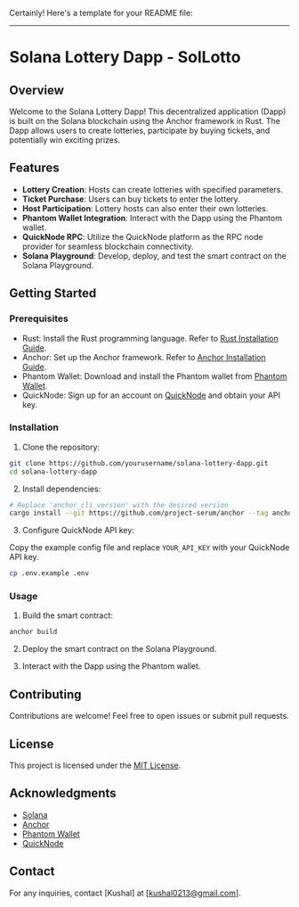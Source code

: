Certainly! Here's a template for your README file:

---

# Solana Lottery Dapp - SolLotto

## Overview

Welcome to the Solana Lottery Dapp! This decentralized application (Dapp) is built on the Solana blockchain using the Anchor framework in Rust. The Dapp allows users to create lotteries, participate by buying tickets, and potentially win exciting prizes.

## Features

- **Lottery Creation**: Hosts can create lotteries with specified parameters.
- **Ticket Purchase**: Users can buy tickets to enter the lottery.
- **Host Participation**: Lottery hosts can also enter their own lotteries.
- **Phantom Wallet Integration**: Interact with the Dapp using the Phantom wallet.
- **QuickNode RPC**: Utilize the QuickNode platform as the RPC node provider for seamless blockchain connectivity.
- **Solana Playground**: Develop, deploy, and test the smart contract on the Solana Playground.

## Getting Started

### Prerequisites

- Rust: Install the Rust programming language. Refer to [Rust Installation Guide](https://www.rust-lang.org/tools/install).
- Anchor: Set up the Anchor framework. Refer to [Anchor Installation Guide](https://project-serum.github.io/anchor/getting-started/installation.html).
- Phantom Wallet: Download and install the Phantom wallet from [Phantom Wallet](https://phantom.app/).
- QuickNode: Sign up for an account on [QuickNode](https://www.quicknode.com/) and obtain your API key.

### Installation

1. Clone the repository:

```bash
git clone https://github.com/yourusername/solana-lottery-dapp.git
cd solana-lottery-dapp
```

2. Install dependencies:

```bash
# Replace 'anchor_cli_version' with the desired version
cargo install --git https://github.com/project-serum/anchor --tag anchor_cli_version
```

3. Configure QuickNode API key:

Copy the example config file and replace `YOUR_API_KEY` with your QuickNode API key.

```bash
cp .env.example .env
```

### Usage

1. Build the smart contract:

```bash
anchor build
```

2. Deploy the smart contract on the Solana Playground.

3. Interact with the Dapp using the Phantom wallet.

## Contributing

Contributions are welcome! Feel free to open issues or submit pull requests.

## License

This project is licensed under the [MIT License](LICENSE).

## Acknowledgments

- [Solana](https://solana.com/)
- [Anchor](https://github.com/project-serum/anchor)
- [Phantom Wallet](https://phantom.app/)
- [QuickNode](https://www.quicknode.com/)

## Contact

For any inquiries, contact [Kushal] at [kushal0213@gmail.com].

